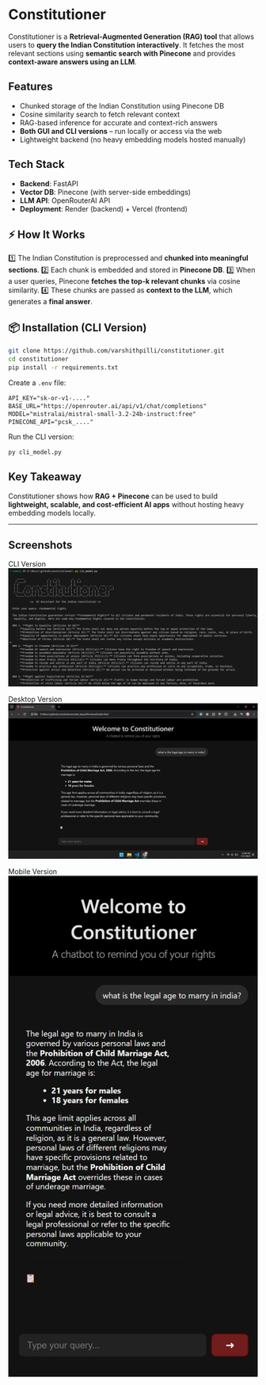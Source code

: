 # Constitutioner

Constitutioner is a **Retrieval-Augmented Generation (RAG) tool** that allows users to **query the Indian Constitution interactively**.
It fetches the most relevant sections using **semantic search with Pinecone** and provides **context-aware answers using an LLM**.

##  Features

* Chunked storage of the Indian Constitution using Pinecone DB
* Cosine similarity search to fetch relevant context
* RAG-based inference for accurate and context-rich answers
* **Both GUI and CLI versions** – run locally or access via the web
* Lightweight backend (no heavy embedding models hosted manually)

##  Tech Stack

* **Backend**: FastAPI
* **Vector DB**: Pinecone (with server-side embeddings)
* **LLM API**: OpenRouterAI API
* **Deployment**: Render (backend) + Vercel (frontend)

## ⚡ How It Works

1️⃣ The Indian Constitution is preprocessed and **chunked into meaningful sections**.
2️⃣ Each chunk is embedded and stored in **Pinecone DB**.
3️⃣ When a user queries, Pinecone **fetches the top-k relevant chunks** via cosine similarity.
4️⃣ These chunks are passed as **context to the LLM**, which generates a **final answer**.

## 📦 Installation (CLI Version)

```bash
git clone https://github.com/varshithpilli/constitutioner.git
cd constitutioner
pip install -r requirements.txt
```

Create a `.env` file:

```
API_KEY="sk-or-v1-...."
BASE_URL="https://openrouter.ai/api/v1/chat/completions"
MODEL="mistralai/mistral-small-3.2-24b-instruct:free"
PINECONE_API="pcsk_...."
```

Run the CLI version:

```bash
py cli_model.py
```

## Key Takeaway

Constitutioner shows how **RAG + Pinecone** can be used to build **lightweight, scalable, and cost-efficient AI apps** without hosting heavy embedding models locally.

---

## Screenshots

CLI Version
<img src="./imgs/cli.png" width="800">

Desktop Version
<img src="./imgs/laptop.png" width="800">

Mobile Version
<img src="./imgs/mobile.png" width="800">